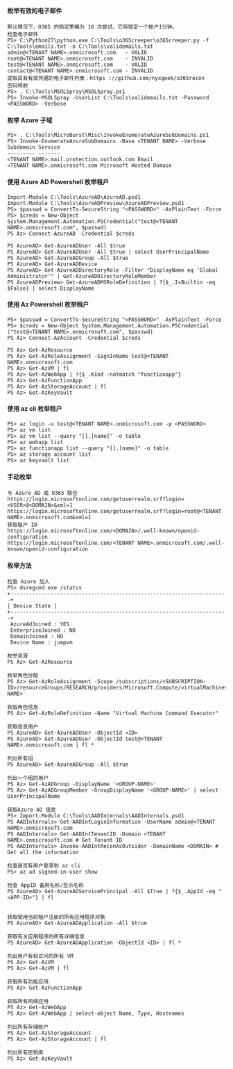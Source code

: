 #### 枚举有效的电子邮件
  	默认情况下，O365 的锁定策略为 10 次尝试，它将锁定一个帐户1分钟。
	检查电子邮件
	PS> C:\Python27\python.exe C:\Tools\o365creeper\o365creeper.py -f C:\Tools\emails.txt -o C:\Tools\validemails.txt
	admin@<TENANT NAME>.onmicrosoft.com   - VALID
	root@<TENANT NAME>.onmicrosoft.com    - INVALID
	test@<TENANT NAME>.onmicrosoft.com    - VALID
	contact@<TENANT NAME>.onmicrosoft.com - INVALID
	提取具有有效凭据的电子邮件列表：https ://github.com/nyxgeek/o365recon
	密码喷射
	PS> . C:\Tools\MSOLSpray\MSOLSpray.ps1
	PS> Invoke-MSOLSpray -UserList C:\Tools\validemails.txt -Password <PASSWORD> -Verbose
#### 枚举 Azure 子域
  	PS> . C:\Tools\MicroBurst\Misc\InvokeEnumerateAzureSubDomains.ps1
	PS> Invoke-EnumerateAzureSubDomains -Base <TENANT NAME> -Verbose
	Subdomain Service
	--------- -------
	<TENANT NAME>.mail.protection.outlook.com Email
	<TENANT NAME>.onmicrosoft.com Microsoft Hosted Domain
#### 使用 Azure AD Powershell 枚举租户
	Import-Module C:\Tools\AzureAD\AzureAD.psd1
	Import-Module C:\Tools\AzureADPreview\AzureADPreview.psd1
	PS> $passwd = ConvertTo-SecureString "<PASSWORD>" -AsPlainText -Force
	PS> $creds = New-Object System.Management.Automation.PSCredential("test@<TENANT NAME>.onmicrosoft.com", $passwd)
	PS Az> Connect-AzureAD -Credential $creds

	PS AzureAD> Get-AzureADUser -All $true
	PS AzureAD> Get-AzureADUser -All $true | select UserPrincipalName
	PS AzureAD> Get-AzureADGroup -All $true
	PS AzureAD> Get-AzureADDevice
	PS AzureAD> Get-AzureADDirectoryRole -Filter "DisplayName eq 'Global Administrator'" | Get-AzureADDirectoryRoleMember
	PS AzureADPreview> Get-AzureADMSRoleDefinition | ?{$_.IsBuiltin -eq $False} | select DisplayName
#### 使用 Az Powershell 枚举租户
  	PS> $passwd = ConvertTo-SecureString "<PASSWORD>" -AsPlainText -Force
	PS> $creds = New-Object System.Management.Automation.PSCredential ("test@<TENANT NAME>.onmicrosoft.com", $passwd)
	PS Az> Connect-AzAccount -Credential $creds

	PS Az> Get-AzResource
	PS Az> Get-AzRoleAssignment -SignInName test@<TENANT NAME>.onmicrosoft.com
	PS Az> Get-AzVM | fl
	PS Az> Get-AzWebApp | ?{$_.Kind -notmatch "functionapp"}
	PS Az> Get-AzFunctionApp
	PS Az> Get-AzStorageAccount | fl
	PS Az> Get-AzKeyVault
#### 使用 az cli 枚举租户
  	PS> az login -u test@<TENANT NAME>.onmicrosoft.com -p <PASSWORD>
	PS> az vm list
	PS> az vm list --query "[].[name]" -o table
	PS> az webapp list
	PS> az functionapp list --query "[].[name]" -o table
	PS> az storage account list
	PS> az keyvault list
#### 手动枚举
  	与 Azure AD 或 O365 联合
	https://login.microsoftonline.com/getuserrealm.srf?login=<USER>@<DOMAIN>&xml=1
	https://login.microsoftonline.com/getuserrealm.srf?login=root@<TENANT NAME>.onmicrosoft.com&xml=1
	获取租户 ID
	https://login.microsoftonline.com/<DOMAIN>/.well-known/openid-configuration
	https://login.microsoftonline.com/<TENANT NAME>.onmicrosoft.com/.well-known/openid-configuration
#### 枚举方法
  	检查 Azure 加入 
	PS> dsregcmd.exe /status
	+----------------------------------------------------------------------+
	| Device State |
	+----------------------------------------------------------------------+
	 AzureAdJoined : YES
	 EnterpriseJoined : NO
	 DomainJoined : NO
	 Device Name : jumpvm

	枚举资源
	PS Az> Get-AzResource

	枚举角色分配
	PS Az> Get-AzRoleAssignment -Scope /subscriptions/<SUBSCRIPTION-ID>/resourceGroups/RESEARCH/providers/Microsoft.Compute/virtualMachines/<VM-NAME>`

	获取角色信息
	PS Az> Get-AzRoleDefinition -Name "Virtual Machine Command Executor"

	获取信息用户
	PS AzureAD> Get-AzureADUser -ObjectId <ID>
	PS AzureAD> Get-AzureADUser -ObjectId test@<TENANT NAME>.onmicrosoft.com | fl * 

	列出所有组
	PS AzureAD> Get-AzureADGroup -All $true

	列出一个组的用户
	PS Az> Get-AzADGroup -DisplayName '<GROUP-NAME>'
	PS Az> Get-AzADGroupMember -GroupDisplayName '<GROUP-NAME>' | select UserPrincipalName

	获取Azure AD 信息
	PS> Import-Module C:\Tools\AADInternals\AADInternals.psd1
	PS AADInternals> Get-AADIntLoginInformation -UserName admin@<TENANT NAME>.onmicrosoft.com
	PS AADInternals> Get-AADIntTenantID -Domain <TENANT NAME>.onmicrosoft.com # Get Tenant ID
	PS AADInternals> Invoke-AADIntReconAsOutsider -DomainName <DOMAIN> # Get all the information

	检查是否有用户登录到 az cli
	PS> az ad signed-in-user show

	检查 AppID 备用名称/显示名称
	PS AzureAD> Get-AzureADServicePrincipal -All $True | ?{$_.AppId -eq "<APP-ID>"} | fl


	获取使用当前租户注册的所有应用程序对象
	PS AzureAD> Get-AzureADApplication -All $true

	获取有关应用程序的所有详细信息
	PS AzureAD> Get-AzureADApplication -ObjectId <ID> | fl *

	列出用户有权访问的所有 VM
	PS Az> Get-AzVM 
	PS Az> Get-AzVM | fl

	获取所有功能应用
	PS Az> Get-AzFunctionApp

	获取所有网络应用
	PS Az> Get-AzWebApp
	PS Az> Get-AzWebApp | select-object Name, Type, Hostnames

	列出所有存储帐户
	PS Az> Get-AzStorageAccount
	PS Az> Get-AzStorageAccount | fl

	列出所有密钥库
	PS Az> Get-AzKeyVault